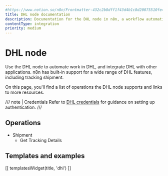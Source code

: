 ```yaml
---
#https://www.notion.so/n8n/Frontmatter-432c2b8dff1f43d4b1c8d20075510fe4
title: DHL node documentation
description: Documentation for the DHL node in n8n, a workflow automation platform. Includes details of operations and configuration, and links to examples and credentials information.
contentType: integration
priority: medium
---
```


# DHL node

Use the DHL node to automate work in DHL, and integrate DHL with other applications. n8n has built-in support for a wide range of DHL features, including tracking shipment. 

On this page, you'll find a list of operations the DHL node supports and links to more resources.

/// note | Credentials
Refer to [DHL credentials](/integrations/builtin/credentials/dhl/) for guidance on setting up authentication. 
///

## Operations

* Shipment
    * Get Tracking Details

## Templates and examples

<!-- see https://www.notion.so/n8n/Pull-in-templates-for-the-integrations-pages-37c716837b804d30a33b47475f6e3780 -->
[[ templatesWidget(title, 'dhl') ]]
